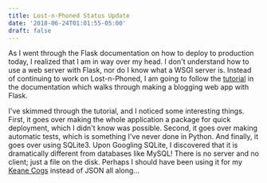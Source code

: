 ```yaml
---
title: Lost-n-Phoned Status Update
date: '2018-06-24T01:01:55-05:00'
draft: false
---
```

As I went through the Flask documentation on how to deploy to production today, I realized that I am in way over my head. I don't understand how to use a web server with Flask, nor do I know what a WSGI server is. Instead of continuing to work on Lost-n-Phoned, I am going to follow the [tutorial](http://flask.pocoo.org/docs/1.0/tutorial/) in the documentation which walks through making a blogging web app with Flask.

I've skimmed through the tutorial, and I noticed some interesting things. First, it goes over making the whole application a package for quick deployment, which I didn't know was possible. Second, it goes over making automatic tests, which is something I've never done in Python. And finally, it goes over using SQLite3. Upon Googling SQLite, I discovered that it is dramatically different from databases like MySQL! There is no server and no client; just a file on the disk. Perhaps I should have been using it for my [Keane Cogs](https://github.com/keanemind/Keane-Cogs) instead of JSON all along...
